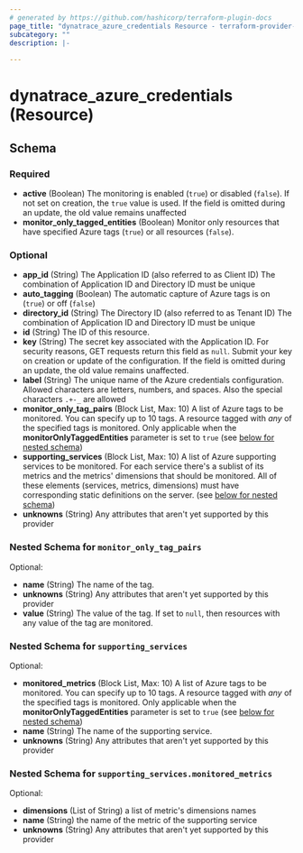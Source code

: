 ```yaml
---
# generated by https://github.com/hashicorp/terraform-plugin-docs
page_title: "dynatrace_azure_credentials Resource - terraform-provider-dynatrace"
subcategory: ""
description: |-
  
---
```


# dynatrace_azure_credentials (Resource)





<!-- schema generated by tfplugindocs -->
## Schema

### Required

- **active** (Boolean) The monitoring is enabled (`true`) or disabled (`false`).  If not set on creation, the `true` value is used.  If the field is omitted during an update, the old value remains unaffected
- **monitor_only_tagged_entities** (Boolean) Monitor only resources that have specified Azure tags (`true`) or all resources (`false`).

### Optional

- **app_id** (String) The Application ID (also referred to as Client ID)  The combination of Application ID and Directory ID must be unique
- **auto_tagging** (Boolean) The automatic capture of Azure tags is on (`true`) or off (`false`)
- **directory_id** (String) The Directory ID (also referred to as Tenant ID)  The combination of Application ID and Directory ID must be unique
- **id** (String) The ID of this resource.
- **key** (String) The secret key associated with the Application ID.  For security reasons, GET requests return this field as `null`.   Submit your key on creation or update of the configuration. If the field is omitted during an update, the old value remains unaffected.
- **label** (String) The unique name of the Azure credentials configuration.  Allowed characters are letters, numbers, and spaces. Also the special characters `.+-_` are allowed
- **monitor_only_tag_pairs** (Block List, Max: 10) A list of Azure tags to be monitored.  You can specify up to 10 tags. A resource tagged with *any* of the specified tags is monitored.  Only applicable when the **monitorOnlyTaggedEntities** parameter is set to `true` (see [below for nested schema](#nestedblock--monitor_only_tag_pairs))
- **supporting_services** (Block List, Max: 10) A list of Azure supporting services to be monitored. For each service there's a sublist of its metrics and the metrics' dimensions that should be monitored. All of these elements (services, metrics, dimensions) must have corresponding static definitions on the server. (see [below for nested schema](#nestedblock--supporting_services))
- **unknowns** (String) Any attributes that aren't yet supported by this provider

<a id="nestedblock--monitor_only_tag_pairs"></a>
### Nested Schema for `monitor_only_tag_pairs`

Optional:

- **name** (String) The name of the tag.
- **unknowns** (String) Any attributes that aren't yet supported by this provider
- **value** (String) The value of the tag.   If set to `null`, then resources with any value of the tag are monitored.


<a id="nestedblock--supporting_services"></a>
### Nested Schema for `supporting_services`

Optional:

- **monitored_metrics** (Block List, Max: 10) A list of Azure tags to be monitored.  You can specify up to 10 tags. A resource tagged with *any* of the specified tags is monitored.  Only applicable when the **monitorOnlyTaggedEntities** parameter is set to `true` (see [below for nested schema](#nestedblock--supporting_services--monitored_metrics))
- **name** (String) The name of the supporting service.
- **unknowns** (String) Any attributes that aren't yet supported by this provider

<a id="nestedblock--supporting_services--monitored_metrics"></a>
### Nested Schema for `supporting_services.monitored_metrics`

Optional:

- **dimensions** (List of String) a list of metric's dimensions names
- **name** (String) the name of the metric of the supporting service
- **unknowns** (String) Any attributes that aren't yet supported by this provider


